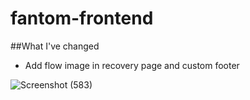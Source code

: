 # fantom-frontend

##What I've changed
* Add flow image in recovery page and custom footer

![Screenshot (583)](https://user-images.githubusercontent.com/81580234/222774927-9c98acb1-d2b0-4d48-9ec0-c286af2e5903.png)
